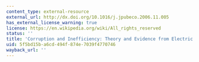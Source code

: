 ```yaml
---
content_type: external-resource
external_url: http://dx.doi.org/10.1016/j.jpubeco.2006.11.005
has_external_license_warning: true
license: https://en.wikipedia.org/wiki/All_rights_reserved
status: ''
title: 'Corruption and Inefficiency: Theory and Evidence from Electric Utilities'
uid: 5f5bd15b-a6cd-494f-874e-7039f4770746
wayback_url: ''
---
```


